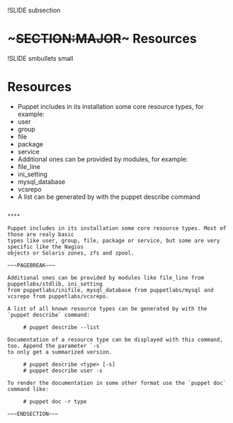 !SLIDE subsection

# ~~~SECTION:MAJOR~~~ Resources


!SLIDE smbullets small
# Resources

* Puppet includes in its installation some core resource types, for example:
 * user
 * group
 * file
 * package
 * service
* Additional ones can be provided by modules, for example:
 * file_line
 * ini_setting
 * mysql_database
 * vcsrepo
* A list can be generated by with the puppet describe command

~~~SECTION:handouts~~~

****

Puppet includes in its installation some core resource types. Most of those are realy basic
types like user, group, file, package or service, but some are very specific like the Nagios
objects or Solaris zones, zfs and zpool.

~~~PAGEBREAK~~~

Additional ones can be provided by modules like file_line from puppetlabs/stdlib, ini_setting
from puppetlabs/inifile, mysql_database from puppetlabs/mysql and vcsrepo from puppetlabs/vcsrepo.

A list of all known resource types can be generated by with the `puppet describe` command:

     # puppet describe --list

Documentation of a resource type can be displayed with this command, too. Append the parameter `-s`
to only get a summarized version.

     # puppet describe <type> [-s]
     # puppet describe user -s

To render the documentation in some other format use the `puppet doc` command like:

     # puppet doc -r type

~~~ENDSECTION~~~
